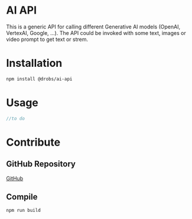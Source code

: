 # AI API

This is a generic API for calling different Generative AI models (OpenAI, VertexAI, Google, ...). The API could be invoked with some text, images or video prompt to get text or strem.

# Installation
```bash
npm install @drobs/ai-api
```

# Usage
```js
//to do
```

# Contribute
## GitHub Repository
<a href="https://github.com/ddrobecq/ai-api" target="_blank">GitHub</a>

## Compile
```bash
npm run build
```

